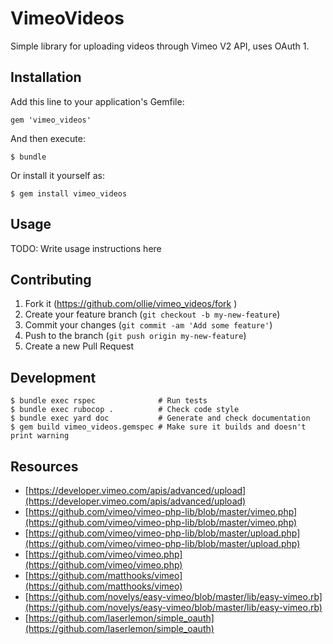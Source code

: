 # VimeoVideos

Simple library for uploading videos through Vimeo V2 API, uses OAuth 1.

## Installation

Add this line to your application's Gemfile:

    gem 'vimeo_videos'

And then execute:

    $ bundle

Or install it yourself as:

    $ gem install vimeo_videos

## Usage

TODO: Write usage instructions here

## Contributing

1. Fork it (https://github.com/ollie/vimeo_videos/fork )
2. Create your feature branch (`git checkout -b my-new-feature`)
3. Commit your changes (`git commit -am 'Add some feature'`)
4. Push to the branch (`git push origin my-new-feature`)
5. Create a new Pull Request

## Development

    $ bundle exec rspec              # Run tests
    $ bundle exec rubocop .          # Check code style
    $ bundle exec yard doc           # Generate and check documentation
    $ gem build vimeo_videos.gemspec # Make sure it builds and doesn't print warning

## Resources

* [https://developer.vimeo.com/apis/advanced/upload](https://developer.vimeo.com/apis/advanced/upload)
* [https://github.com/vimeo/vimeo-php-lib/blob/master/vimeo.php](https://github.com/vimeo/vimeo-php-lib/blob/master/vimeo.php)
* [https://github.com/vimeo/vimeo-php-lib/blob/master/upload.php](https://github.com/vimeo/vimeo-php-lib/blob/master/upload.php)
* [https://github.com/vimeo/vimeo.php](https://github.com/vimeo/vimeo.php)
* [https://github.com/matthooks/vimeo](https://github.com/matthooks/vimeo)
* [https://github.com/novelys/easy-vimeo/blob/master/lib/easy-vimeo.rb](https://github.com/novelys/easy-vimeo/blob/master/lib/easy-vimeo.rb)
* [https://github.com/laserlemon/simple_oauth](https://github.com/laserlemon/simple_oauth)
